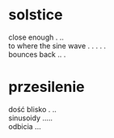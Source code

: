 # solstice

close enough . ..  
to where the sine wave . . . . .  
bounces back .. .  

# przesilenie

dość blisko . ..  
sinusoidy .....  
odbicia ...  
